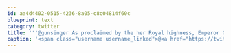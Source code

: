```yaml
---
id: aa4d4402-0515-4236-8a05-c8c04814f60c
blueprint: text
category: twitter
title: '''@gunsinger As proclaimed by the her Royal highness, Emperor Gunsinger, there is to be "no charge for beer"'
caption: '<span class="username username_linked">@<a href="https://twitter.com/gunsinger" title="Cynthia Gunsinger">gunsinger</a></span> As proclaimed by the her Royal highness, Emperor Gunsinger, there is to be "no charge for beer"'
---
```

